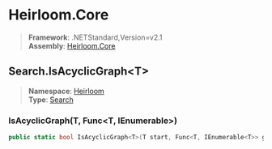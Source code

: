 # Heirloom.Core

> **Framework**: .NETStandard,Version=v2.1  
> **Assembly**: [Heirloom.Core][0]  

## Search.IsAcyclicGraph\<T>

> **Namespace**: [Heirloom][0]  
> **Type**: [Search][1]  

### IsAcyclicGraph<T>(T, Func<T, IEnumerable<T>>)

```cs
public static bool IsAcyclicGraph<T>(T start, Func<T, IEnumerable<T>> getSuccessors)
```

[0]: ../Heirloom.Core.md
[1]: Heirloom.Search.md
